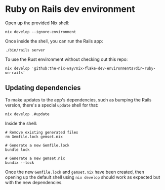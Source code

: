 # Ruby on Rails dev environment

Open up the provided Nix shell:

```shell
nix develop --ignore-environment
```

Once inside the shell, you can run the Rails app:

```shell
./bin/rails server
```

To use the Rust environment without checking out this repo:

```shell
nix develop 'github:the-nix-way/nix-flake-dev-environments?dir=ruby-on-rails'
```

## Updating dependencies

To make updates to the app's dependencies, such as bumping the Rails version, there's a special `update` shell for that:

```shell
nix develop .#update
```

Inside the shell:

```shell
# Remove existing generated files
rm Gemfile.lock gemset.nix

# Generate a new Gemfile.lock
bundle lock

# Generate a new gemset.nix
bundix --lock
```

Once the new `Gemfile.lock` and `gemset.nix` have been created, then opening up the default shell using `nix develop` should work as expected but with the new dependencies.
